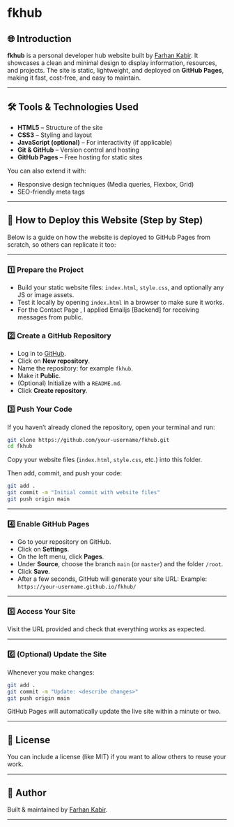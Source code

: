 # fkhub

## 🌐 Introduction

**fkhub** is a personal developer hub website built by [Farhan Kabir](https://farhankabir133.github.io/fkhub/).
It showcases a clean and minimal design to display information, resources, and projects.
The site is static, lightweight, and deployed on **GitHub Pages**, making it fast, cost-free, and easy to maintain.

---

## 🛠️ Tools & Technologies Used

* **HTML5** – Structure of the site
* **CSS3** – Styling and layout
* **JavaScript (optional)** – For interactivity (if applicable)
* **Git & GitHub** – Version control and hosting
* **GitHub Pages** – Free hosting for static sites

You can also extend it with:

* Responsive design techniques (Media queries, Flexbox, Grid)
* SEO-friendly meta tags

---

## 🚀 How to Deploy this Website (Step by Step)

Below is a guide on how the website is deployed to GitHub Pages from scratch, so others can replicate it too:

---

### 1️⃣ **Prepare the Project**

* Build your static website files: `index.html`, `style.css`, and optionally any JS or image assets.
* Test it locally by opening `index.html` in a browser to make sure it works.
* For the Contact Page , I applied Emailjs [Backend] for receiving messages from public.

### 2️⃣ **Create a GitHub Repository**

* Log in to [GitHub](https://github.com).
* Click on **New repository**.
* Name the repository: for example `fkhub`.
* Make it **Public**.
* (Optional) Initialize with a `README.md`.
* Click **Create repository**.

### 3️⃣ **Push Your Code**

If you haven’t already cloned the repository, open your terminal and run:

```bash
git clone https://github.com/your-username/fkhub.git
cd fkhub
```

Copy your website files (`index.html`, `style.css`, etc.) into this folder.

Then add, commit, and push your code:

```bash
git add .
git commit -m "Initial commit with website files"
git push origin main
```

---

### 4️⃣ **Enable GitHub Pages**

* Go to your repository on GitHub.
* Click on **Settings**.
* On the left menu, click **Pages**.
* Under **Source**, choose the branch `main` (or `master`) and the folder `/root`.
* Click **Save**.
* After a few seconds, GitHub will generate your site URL:
  Example: `https://your-username.github.io/fkhub/`

---

### 5️⃣ **Access Your Site**

Visit the URL provided and check that everything works as expected.

---

### 6️⃣ **(Optional) Update the Site**

Whenever you make changes:

```bash
git add .
git commit -m "Update: <describe changes>"
git push origin main
```

GitHub Pages will automatically update the live site within a minute or two.

---

## 📄 License

You can include a license (like MIT) if you want to allow others to reuse your work.

---

## 🙌 Author

Built & maintained by [Farhan Kabir](https://github.com/farhankabir133).

---


